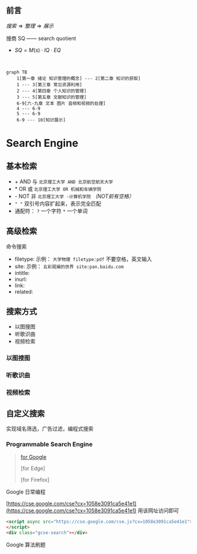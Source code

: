## 前言



$搜索 \Rightarrow 整理 \Rightarrow 展示$

搜商 SQ —— search quotient

- $SQ = M(s) \cdot IQ \cdot EQ$

​		

```mermaid
graph TB
	1[第一章 绪论 知识管理的概念] --- 2[第二章 知识的获取]
    1 --- 3[第三章 常见资源利用]
    2 --- 4[第四章 个人知识的管理]
    3 --- 5[第五章 文献知识的管理]
    6-9[六-九章 文本 图片 音频和视频的处理]
    4 --- 6-9 
    5 --- 6-9
    6-9 --- 10[知识展示]
```







# Search Engine

## 基本检索

- \+ AND 与
    `北京理工大学 AND 北京航空航天大学`
- \* OR 或
    `北京理工大学 OR 机械和车辆学院`
- \- NOT 非
    `北京理工大学 -计算机学院`    *（NOT前有空格）*
- `" "` 双引号内容扩起来，表示完全匹配
- 通配符： `?` 一个字符  `*` 一个单词 

## 高级检索

命令搜索

- filetype:
    示例： `大学物理 filetype:pdf` 不要空格，英文输入
- site:
    示例： `五彩斑斓的世界 site:pan.baidu.com`
- intitle:
- inurl:
- link:
- related:



## 搜索方式

- 以图搜图
- 听歌识曲
- 视频检索

### 以图搜图



### 听歌识曲



### 视频检索



 

## 自定义搜索

实现域名筛选，广告过滤，编程式搜索



### Programmable Search Engine

> [for Google](https://programmablesearchengine.google.com/about/)
>
> [for Edge]
>
> [for Firefox]



Google 日常编程

[https://cse.google.com/cse?cx=1058e3091ca5e41e1](https://cse.google.com/cse?cx=1058e3091ca5e41e1)  用该网址访问即可

```html
<script async src="https://cse.google.com/cse.js?cx=1058e3091ca5e41e1">
</script>
<div class="gcse-search"></div>
```



Google 算法刷题








